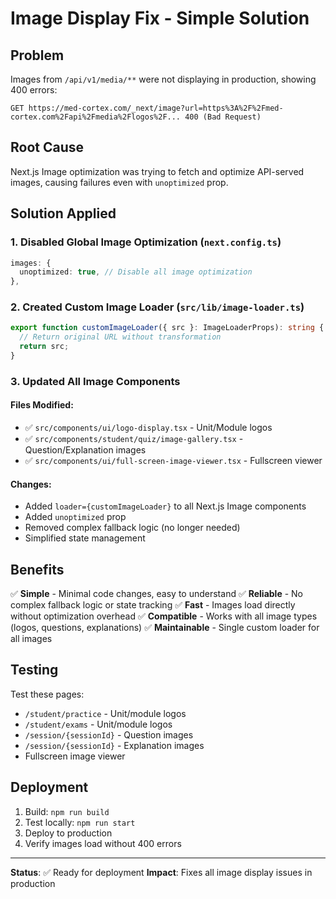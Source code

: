 # Image Display Fix - Simple Solution

## Problem
Images from `/api/v1/media/**` were not displaying in production, showing 400 errors:
```
GET https://med-cortex.com/_next/image?url=https%3A%2F%2Fmed-cortex.com%2Fapi%2Fmedia%2Flogos%2F... 400 (Bad Request)
```

## Root Cause
Next.js Image optimization was trying to fetch and optimize API-served images, causing failures even with `unoptimized` prop.

## Solution Applied

### 1. **Disabled Global Image Optimization** (`next.config.ts`)
```typescript
images: {
  unoptimized: true, // Disable all image optimization
},
```

### 2. **Created Custom Image Loader** (`src/lib/image-loader.ts`)
```typescript
export function customImageLoader({ src }: ImageLoaderProps): string {
  // Return original URL without transformation
  return src;
}
```

### 3. **Updated All Image Components**

#### Files Modified:
- ✅ `src/components/ui/logo-display.tsx` - Unit/Module logos
- ✅ `src/components/student/quiz/image-gallery.tsx` - Question/Explanation images
- ✅ `src/components/ui/full-screen-image-viewer.tsx` - Fullscreen viewer

#### Changes:
- Added `loader={customImageLoader}` to all Next.js Image components
- Added `unoptimized` prop
- Removed complex fallback logic (no longer needed)
- Simplified state management

## Benefits

✅ **Simple** - Minimal code changes, easy to understand
✅ **Reliable** - No complex fallback logic or state tracking
✅ **Fast** - Images load directly without optimization overhead
✅ **Compatible** - Works with all image types (logos, questions, explanations)
✅ **Maintainable** - Single custom loader for all images

## Testing

Test these pages:
- `/student/practice` - Unit/module logos
- `/student/exams` - Unit/module logos
- `/session/{sessionId}` - Question images
- `/session/{sessionId}` - Explanation images
- Fullscreen image viewer

## Deployment

1. Build: `npm run build`
2. Test locally: `npm run start`
3. Deploy to production
4. Verify images load without 400 errors

---

**Status**: ✅ Ready for deployment
**Impact**: Fixes all image display issues in production

